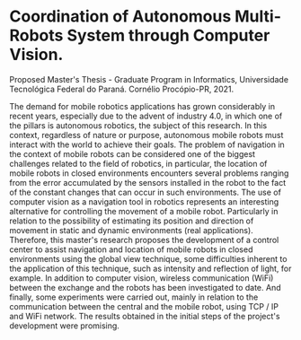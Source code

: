 #  Coordination of Autonomous Multi-Robots System through Computer Vision.
Proposed Master's Thesis - Graduate Program in Informatics, Universidade Tecnológica Federal do Paraná. Cornélio Procópio-PR, 2021.

The demand for mobile robotics applications has grown considerably in recent years, especially due to the advent of industry 4.0, in which one of the pillars is autonomous robotics, the subject of this research. In this context, regardless of nature or purpose, autonomous mobile robots must interact with the world to achieve their goals. The problem of navigation in the context of mobile robots can be considered one of the biggest challenges related to the field of robotics, in particular, the location of mobile robots in closed environments encounters several problems ranging from the error accumulated by the sensors installed in the robot to the fact of the constant changes that can occur in such environments. The use of computer vision as a navigation tool in robotics represents an interesting alternative for controlling the movement of a mobile robot. Particularly in relation to the possibility of estimating its position and direction of movement in static and dynamic environments (real applications). Therefore, this master's research proposes the development of a control center to assist navigation and location of mobile robots in closed environments using the global view technique, some difficulties inherent to the application of this technique, such as intensity and reflection of light, for example. In addition to computer vision, wireless communication (WiFi) between the exchange and the robots has been investigated to date. And finally, some experiments were carried out, mainly in relation to the communication between the central and the mobile robot, using TCP / IP and WiFi network. The results obtained in the initial steps of the project's development were promising.

